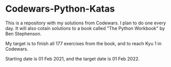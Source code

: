# Codewars-Python-Katas

This is a repository with my solutions from Codewars. I plan to do one every day. It will also cotain solutions to a book called "The Python Workbook" by Ben Stephenson.

My target is to finish all 177 exercises from the book, and to reach Kyu 1 in Codewars.

Starting date is 01 Feb 2021, and the target date is 01 Feb 2022.
